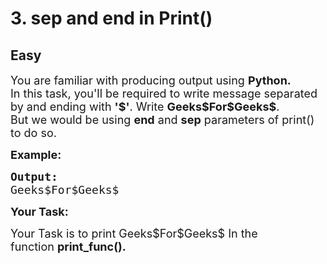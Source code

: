 # 3. sep and end in Print()
## Easy 
<div class="problem-statement">
                <p></p><p><span style="font-size:18px">You are familiar with producing output using&nbsp;<strong>Python.</strong>&nbsp;<br>
In this task, you'll be required to write message separated by and ending with&nbsp;<strong>'$'</strong>. Write&nbsp;<strong>Geeks$For$Geeks$</strong>.&nbsp;<br>
But we would be using <strong>end</strong> and <strong>sep</strong> parameters of print() to do so.</span></p>

<p><span style="font-size:18px"><strong>Example:</strong></span></p>

<pre><span style="font-size:18px"><strong>Output:</strong>
Geeks$For$Geeks$</span>
</pre>

<p><strong><span style="font-size:18px">Your Task:</span></strong></p>

<p><span style="font-size:18px">Your Task is to print&nbsp;Geeks$For$Geeks$&nbsp;In the function&nbsp;<strong>print_func().</strong></span></p>
 <p></p>
            </div>